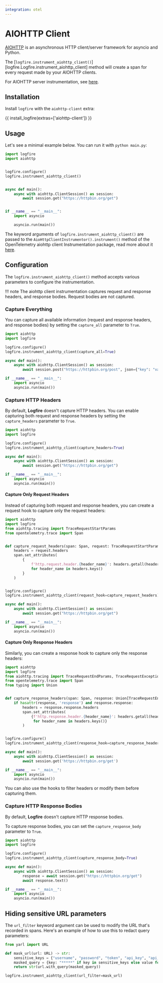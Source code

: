 ```yaml
---
integration: otel
---
```


# AIOHTTP Client

[AIOHTTP][aiohttp] is an asynchronous HTTP client/server framework for asyncio and Python.

The [`logfire.instrument_aiohttp_client()`][logfire.Logfire.instrument_aiohttp_client] method will create a span for every request made by your AIOHTTP clients.

For AIOHTTP server instrumentation, see [here](../web-frameworks/aiohttp.md).

## Installation

Install `logfire` with the `aiohttp-client` extra:

{{ install_logfire(extras=['aiohttp-client']) }}

## Usage

Let's see a minimal example below. You can run it with `python main.py`:

```py title="main.py"
import logfire
import aiohttp


logfire.configure()
logfire.instrument_aiohttp_client()


async def main():
    async with aiohttp.ClientSession() as session:
        await session.get("https://httpbin.org/get")


if __name__ == "__main__":
    import asyncio

    asyncio.run(main())
```

The keyword arguments of `logfire.instrument_aiohttp_client()` are passed to the `AioHttpClientInstrumentor().instrument()` method of the OpenTelemetry aiohttp client Instrumentation package, read more about it [here][opentelemetry-aiohttp].

## Configuration

The `logfire.instrument_aiohttp_client()` method accepts various parameters to configure the instrumentation.

!!! note
    The aiohttp client instrumentation captures request and response headers, and response bodies. Request bodies are not captured.

### Capture Everything

You can capture all available information (request and response headers, and response bodies) by setting the `capture_all` parameter to `True`.

```py
import aiohttp
import logfire

logfire.configure()
logfire.instrument_aiohttp_client(capture_all=True)

async def main():
    async with aiohttp.ClientSession() as session:
        await session.post("https://httpbin.org/post", json={"key": "value"})

if __name__ == "__main__":
    import asyncio
    asyncio.run(main())
```

### Capture HTTP Headers

By default, **Logfire** doesn't capture HTTP headers. You can enable capturing both request and response headers by setting the `capture_headers` parameter to `True`.

```py
import aiohttp
import logfire

logfire.configure()
logfire.instrument_aiohttp_client(capture_headers=True)

async def main():
    async with aiohttp.ClientSession() as session:
        await session.get("https://httpbin.org/get")

if __name__ == "__main__":
    import asyncio
    asyncio.run(main())
```

#### Capture Only Request Headers

Instead of capturing both request and response headers, you can create a request hook to capture only the request headers:

```py
import aiohttp
import logfire
from aiohttp.tracing import TraceRequestStartParams
from opentelemetry.trace import Span


def capture_request_headers(span: Span, request: TraceRequestStartParams):
    headers = request.headers
    span.set_attributes(
        {
            f'http.request.header.{header_name}': headers.getall(header_name)
            for header_name in headers.keys()
        }
    )


logfire.configure()
logfire.instrument_aiohttp_client(request_hook=capture_request_headers)

async def main():
    async with aiohttp.ClientSession() as session:
        await session.get("https://httpbin.org/get")

if __name__ == "__main__":
    import asyncio
    asyncio.run(main())
```

#### Capture Only Response Headers

Similarly, you can create a response hook to capture only the response headers:

```py
import aiohttp
import logfire
from aiohttp.tracing import TraceRequestEndParams, TraceRequestExceptionParams
from opentelemetry.trace import Span
from typing import Union


def capture_response_headers(span: Span, response: Union[TraceRequestEndParams, TraceRequestExceptionParams]):
    if hasattr(response, 'response') and response.response:
        headers = response.response.headers
        span.set_attributes(
            {f'http.response.header.{header_name}': headers.getall(header_name)
             for header_name in headers.keys()}
        )


logfire.configure()
logfire.instrument_aiohttp_client(response_hook=capture_response_headers)

async def main():
    async with aiohttp.ClientSession() as session:
        await session.get('https://httpbin.org/get')

if __name__ == "__main__":
    import asyncio
    asyncio.run(main())
```

You can also use the hooks to filter headers or modify them before capturing them.

### Capture HTTP Response Bodies

By default, **Logfire** doesn't capture HTTP response bodies.

To capture response bodies, you can set the `capture_response_body` parameter to `True`.

```py
import aiohttp
import logfire

logfire.configure()
logfire.instrument_aiohttp_client(capture_response_body=True)

async def main():
    async with aiohttp.ClientSession() as session:
        response = await session.get("https://httpbin.org/get")
        await response.text()

if __name__ == "__main__":
    import asyncio
    asyncio.run(main())
```

## Hiding sensitive URL parameters

The `url_filter` keyword argument can be used to modify the URL that's recorded in spans. Here's an example of how to use this to redact query parameters:

```python
from yarl import URL

def mask_url(url: URL) -> str:
    sensitive_keys = {"username", "password", "token", "api_key", "api_secret", "apikey"}
    masked_query = {key: "*****" if key in sensitive_keys else value for key, value in url.query.items()}
    return str(url.with_query(masked_query))

logfire.instrument_aiohttp_client(url_filter=mask_url)
```

[aiohttp]: https://docs.aiohttp.org/en/stable/
[opentelemetry-aiohttp]: https://opentelemetry-python-contrib.readthedocs.io/en/latest/instrumentation/aiohttp_client/aiohttp_client.html
